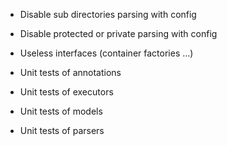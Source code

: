 * Disable sub directories parsing with config
* Disable protected or private parsing with config
* Useless interfaces (container factories ...)

* Unit tests of annotations
* Unit tests of executors
* Unit tests of models
* Unit tests of parsers